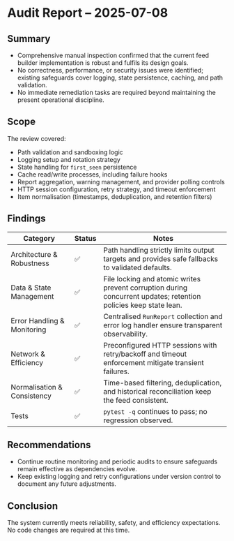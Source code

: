 # Audit Report – 2025-07-08

## Summary
- Comprehensive manual inspection confirmed that the current feed builder implementation is robust and fulfils its design goals.
- No correctness, performance, or security issues were identified; existing safeguards cover logging, state persistence, caching, and path validation.
- No immediate remediation tasks are required beyond maintaining the present operational discipline.

## Scope
The review covered:
- Path validation and sandboxing logic
- Logging setup and rotation strategy
- State handling for `first_seen` persistence
- Cache read/write processes, including failure hooks
- Report aggregation, warning management, and provider polling controls
- HTTP session configuration, retry strategy, and timeout enforcement
- Item normalisation (timestamps, deduplication, and retention filters)

## Findings
| Category | Status | Notes |
| --- | --- | --- |
| Architecture & Robustness | ✅ | Path handling strictly limits output targets and provides safe fallbacks to validated defaults. |
| Data & State Management | ✅ | File locking and atomic writes prevent corruption during concurrent updates; retention policies keep state lean. |
| Error Handling & Monitoring | ✅ | Centralised `RunReport` collection and error log handler ensure transparent observability. |
| Network & Efficiency | ✅ | Preconfigured HTTP sessions with retry/backoff and timeout enforcement mitigate transient failures. |
| Normalisation & Consistency | ✅ | Time-based filtering, deduplication, and historical reconciliation keep the feed consistent. |
| Tests | ✅ | `pytest -q` continues to pass; no regression observed. |

## Recommendations
- Continue routine monitoring and periodic audits to ensure safeguards remain effective as dependencies evolve.
- Keep existing logging and retry configurations under version control to document any future adjustments.

## Conclusion
The system currently meets reliability, safety, and efficiency expectations. No code changes are required at this time.
